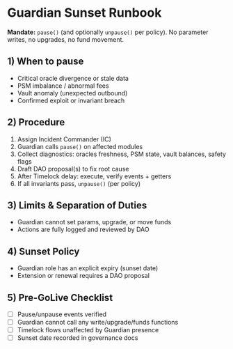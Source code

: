 # Guardian Sunset Runbook

**Mandate:** `pause()` (and optionally `unpause()` per policy). No parameter writes, no upgrades, no fund movement.

## 1) When to pause
- Critical oracle divergence or stale data
- PSM imbalance / abnormal fees
- Vault anomaly (unexpected outbound)
- Confirmed exploit or invariant breach

## 2) Procedure
1. Assign Incident Commander (IC)
2. Guardian calls `pause()` on affected modules
3. Collect diagnostics: oracles freshness, PSM state, vault balances, safety flags
4. Draft DAO proposal(s) to fix root cause
5. After Timelock delay: execute, verify events + getters
6. If all invariants pass, `unpause()` (per policy)

## 3) Limits & Separation of Duties
- Guardian cannot set params, upgrade, or move funds
- Actions are fully logged and reviewed by DAO

## 4) Sunset Policy
- Guardian role has an explicit expiry (sunset date)
- Extension or renewal requires a DAO proposal

## 5) Pre-GoLive Checklist
- [ ] Pause/unpause events verified
- [ ] Guardian cannot call any write/upgrade/funds functions
- [ ] Timelock flows unaffected by Guardian presence
- [ ] Sunset date recorded in governance docs
